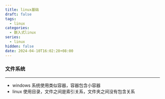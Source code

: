 ```yaml
---
title: linux基础
draft: false
tags:
  - linux
categories:
  - 嵌入式linux
series:
  - linux
hidden: false
date: 2024-04-10T16:02:28+08:00
---
```


### 文件系统
----
- windows 系统使用类似容器，容器包含小容器
- linux 使用目录，文件之间是索引关系，文件夹之间没有包含关系